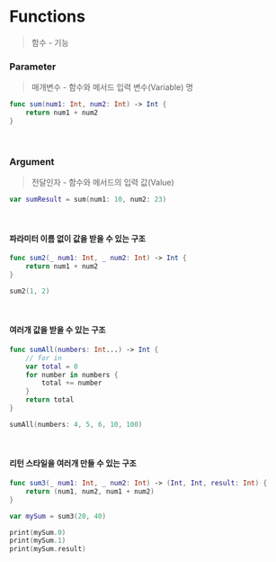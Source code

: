 # Functions

> 함수 - 기능

### Parameter

> 매개변수 - 함수와 메서드 입력 변수(Variable) 명

```swift
func sum(num1: Int, num2: Int) -> Int {
    return num1 + num2
}
```

</br>

### Argument

> 전달인자 -  함수와 메서드의 입력 값(Value)

```swift
var sumResult = sum(num1: 10, num2: 23)
```

</br>

#### 파라미터 이름 없이 값을 받을 수 있는 구조

```swift
func sum2(_ num1: Int, _ num2: Int) -> Int {
    return num1 + num2
}

sum2(1, 2)
```

</br>

#### 여러개 값을 받을 수 있는 구조

```swift
func sumAll(numbers: Int...) -> Int {
    // for in
    var total = 0
    for number in numbers {
        total += number
    }
	return total
}

sumAll(numbers: 4, 5, 6, 10, 100)
```

</br>

#### 리턴 스타일을 여러개 만들 수 있는 구조

```swift
func sum3(_ num1: Int, _ num2: Int) -> (Int, Int, result: Int) {
    return (num1, num2, num1 + num2)
}

var mySum = sum3(20, 40)

print(mySum.0)
print(mySum.1)
print(mySum.result)
```
